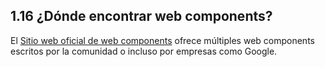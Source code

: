 ## 1.16 ¿Dónde encontrar web components?

El [Sitio web oficial de web components](https://www.webcomponents.org/)
ofrece múltiples web components escritos por la comunidad o incluso por
empresas como Google.
